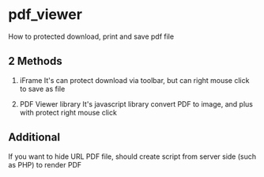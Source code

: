 # pdf_viewer
How to protected download, print and save pdf file

## 2 Methods

1. iFrame
It's can protect download via toolbar, but can right mouse click to save as file

2. PDF Viewer library
It's javascript library convert PDF to image, and plus with protect right mouse click

## Additional
If you want to hide URL PDF file, should create script from server side (such as PHP) to render PDF
